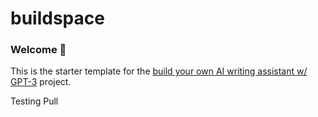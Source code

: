 # buildspace 
### Welcome 👋
This is the starter template for the [build your own AI writing assistant w/ GPT-3](https://buildspace.so/builds/ai-writer) project.


Testing Pull